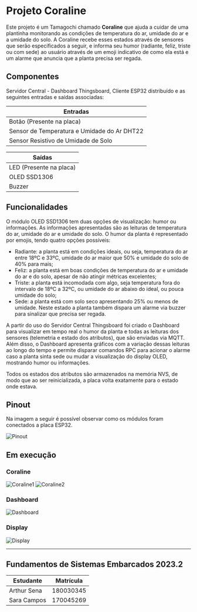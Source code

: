 # Projeto Coraline 


Este projeto é um Tamagochi chamado **Coraline** que ajuda a cuidar de uma plantinha monitorando as condições de temperatura do ar, umidade do ar e a umidade do solo. A Coraline recebe esses estados através de sensores que serão especificados a seguir, e informa seu humor (radiante, feliz, triste ou com sede) ao usuário através de um emoji indicativo de como ela está e um alarme que anuncia que a planta precisa ser regada. 

## Componentes 

Servidor Central - Dashboard Thingsboard, Cliente ESP32 distribuído e as seguintes entradas e saídas  associadas: 

| Entradas | 
| - | 
| Botão (Presente na placa)|
| Sensor de Temperatura e Umidade do Ar DHT22 |
| Sensor Resistivo de Umidade de Solo | 


| Saídas | 
| - | 
| LED (Presente na placa) |
| OLED SSD1306 |
| Buzzer |

## Funcionalidades

O módulo OLED SSD1306 tem duas opções de visualização: humor ou informações. As informações apresentadas são as leituras de temperatura do ar, umidade do ar e umidade do solo. O humor da planta é representado por emojis, tendo quatro opções possíveis:
- Radiante: a planta está em condições ideais, ou seja, temperatura do ar entre 18ºC e 33ºC, umidade do ar maior que 50% e umidade do solo de 40% para mais; 
- Feliz: a planta está em boas condições de temperatura do ar e umidade do ar e do solo, apesar de não atingir métricas excelentes;
- Triste: a planta está incomodada com algo, seja temperatura fora do intervalo de 18ºC a 32ºC, ou umidade do ar abaixo do ideal, ou pouca umidade do solo;
- Sede: a planta está com solo seco apresentando 25% ou menos de umidade. Neste estado a planta também dispara  um alarme via buzzer para sinalizar que precisa ser regada. 

A partir do uso do Servidor Central Thingsboard foi criado o Dashboard para visualizar em tempo real o humor da planta e todas as leituras dos sensores (telemetria e estado dos atributos), que são enviadas via MQTT. Além disso, o Dashboard apresenta gráficos com a variação dessas leituras ao longo do tempo e permite disparar comandos RPC para acionar o alarme caso a planta sinta sede ou mudar a visualização do display OLED, mostrando humor ou informações. 

Todos os estados dos atributos são armazenados na memória NVS, de modo que ao ser reinicializada, a placa volta exatamente para o estado onde estava.

## Pinout

Na imagem a seguir é possível observar como os módulos foram conectados a placa ESP32. 

![Pinout](./assets/pinout.jpeg)

## Em execução 

### Coraline
![Coraline1](./assets/titulo.jpeg) 
![Coraline2](./assets/completo.jpeg)

### Dashboard
![Dashboard](./assets/dash.jpeg)

### Display 
![Display](./assets/display.jpeg)



---
## Fundamentos de Sistemas Embarcados 2023.2

| Estudante | Matrícula | 
| - | - |
| Arthur Sena | 180030345 | 
| Sara Campos | 170045269 | 
